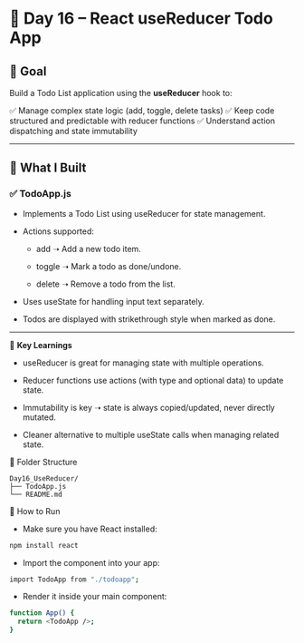 #  📘 Day 16 – React useReducer Todo App

## 🎯 Goal  

Build a Todo List application using the **useReducer** hook to:

✅ Manage complex state logic (add, toggle, delete tasks)
✅ Keep code structured and predictable with reducer functions
✅ Understand action dispatching and state immutability

---



## 🧩 What I Built

### ✅ TodoApp.js

- Implements a Todo List using useReducer for state management.

- Actions supported:

    - add ➝ Add a new todo item.

    - toggle ➝ Mark a todo as done/undone.

    - delete ➝ Remove a todo from the list.

- Uses useState for handling input text separately.

- Todos are displayed with strikethrough style when marked as done.

---

🧠 **Key Learnings**  

- useReducer is great for managing state with multiple operations.

- Reducer functions use actions (with type and optional data) to update state.

- Immutability is key ➝ state is always copied/updated, never directly mutated.

- Cleaner alternative to multiple useState calls when managing related state.

📁 Folder Structure

```text
Day16_UseReducer/
├── TodoApp.js
└── README.md
```


🚀 How to Run

- Make sure you have React installed:

```bash
npm install react
```

- Import the component into your app:

```bash
import TodoApp from "./todoapp";
```

- Render it inside your main component:

```bash
function App() {
  return <TodoApp />;
}
```